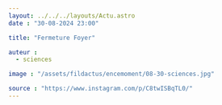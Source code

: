 ```yaml
---
layout: ../../../layouts/Actu.astro
date : "30-08-2024 23:00"

title: "Fermeture Foyer"

auteur :
  - sciences

image : "/assets/fildactus/encemoment/08-30-sciences.jpg"

source : "https://www.instagram.com/p/C8twISBqTL0/"
---
```

